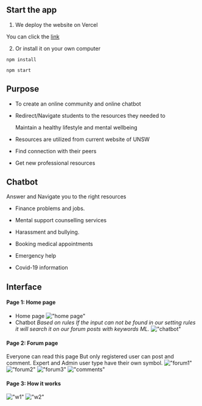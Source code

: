 ## Start the app
1. We deploy the website on Vercel

You can click the [link](https://unihelp-9323team3.vercel.app/) 

2. Or install it on your own computer

`npm install`

`npm start` 


## Purpose
* To create an online community and online chatbot​

* Redirect/Navigate students to the resources they needed to ​

    Maintain a healthy lifestyle and mental wellbeing​

* Resources are utilized from current website of UNSW​

* Find connection with their peers​

* Get new professional resources

## Chatbot
Answer and Navigate you to the right resources​
* Finance problems and jobs.​

* Mental support counselling services​

* Harassment and bullying.​

* Booking medical appointments ​

* Emergency help ​

* Covid-19 information

## Interface
#### Page 1: Home page
* Home page
!["home page"](https://images.pexels.com/photos/5044499/pexels-photo-5044499.jpeg?auto=compress&cs=tinysrgb&dpr=2&h=750&w=1260)
* Chatbot
_Based on rules_
_If the input can not be found in our setting rules it will search it on our forum posts with keywords ML._
!["chatbot"](https://images.pexels.com/photos/5044500/pexels-photo-5044500.jpeg?auto=compress&cs=tinysrgb&dpr=2&h=750&w=1260)
#### Page 2: Forum page
Everyone can read this page
But only registered user can post and comment.
Expert and Admin user type have their own symbol.
!["forum1"](https://images.pexels.com/photos/5044471/pexels-photo-5044471.jpeg?auto=compress&cs=tinysrgb&dpr=2&h=750&w=1260)
!["forum2"](https://images.pexels.com/photos/5044502/pexels-photo-5044502.jpeg?auto=compress&cs=tinysrgb&dpr=2&h=750&w=1260)
!["forum3"](https://images.pexels.com/photos/5044470/pexels-photo-5044470.jpeg?auto=compress&cs=tinysrgb&dpr=2&h=750&w=1260)
!["comments"](https://images.pexels.com/photos/5044503/pexels-photo-5044503.jpeg?auto=compress&cs=tinysrgb&dpr=2&h=750&w=1260)
#### Page 3: How it works
!["w1"](https://images.pexels.com/photos/5044438/pexels-photo-5044438.jpeg?auto=compress&cs=tinysrgb&dpr=2&h=750&w=1260)
!["w2"](https://images.pexels.com/photos/5044437/pexels-photo-5044437.jpeg?auto=compress&cs=tinysrgb&dpr=2&h=750&w=1260)

